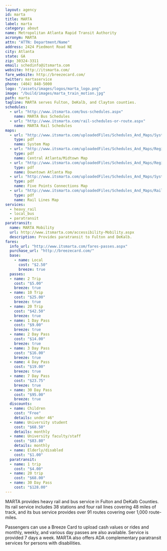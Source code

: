 ```yaml
---
layout: agency
id: marta
title: MARTA
label: marta
category: about
name: Metropolitan Atlanta Rapid Transit Authority
acronym: MARTA
attn: "ATTN: Department/Name"
address: 2424 Piedmont Road NE
city: Atlanta
state: GA
zip: 30324-3311
email: schedinfo@itsmarta.com
website: http://itsmarta.com/
fare_website: http://breezecard.com/
twitter: martaservice
phone: (404) 848-5000
logo: "/assets/images/logos/marta_logo.png"
image: "/build/images/marta_train_motion.jpg"
path: marta
tagline: MARTA serves Fulton, DeKalb, and Clayton counties.
schedules:
  - url: "http://www.itsmarta.com/bus-schedules.aspx"
    name: MARTA Bus Schedules
  - url: "http://www.itsmarta.com/rail-schedules-or-route.aspx"
    name: MARTA Rail Schedules
maps: 
  - url: "http://www.itsmarta.com/uploadedFiles/Schedules_And_Maps/System_Map/System-Map-outside2-3-16.pdf"
    type: pdf
    name: System Map
  - url: "http://www.itsmarta.com/uploadedFiles/Schedules_And_Maps/Regional_Map/Regional%20Transit%20System%20Map_2012_Web_Exterior.pdf"
    type: pdf
    name: Central Atlanta/Midtown Map
  - url: "http://www.itsmarta.com/uploadedFiles/Schedules_And_Maps/Regional_Map/Regional%20Transit%20System%20Map_2012_Web_Exterior.pdf"
    type: pdf
    name: Downtown Atlanta Map
  - url: "http://www.itsmarta.com/uploadedFiles/Schedules_And_Maps/System_Map/Five-Points-Station-Bus-Connections-December-14-2013.pdf"
    type: pdf
    name: Five Points Connections Map
  - url: "http://www.itsmarta.com/uploadedFiles/Schedules_And_Maps/Rail_Schedules_or_Routes/Rail-Map33x33-2014.pdf"
    type: pdf
    name: Rail Lines Map
services:
  - heavy_rail
  - local_bus
  - paratransit
paratransit:
  name: MARTA Mobility
  url: http://www.itsmarta.com/accessibility-Mobility.aspx
  description: Provides paratransit to Fulton and DeKalb.
fares:
  info_url: "http://www.itsmarta.com/fares-passes.aspx"
  purchase_url: "http://breezecard.com/"
  base: 
    - name: Local
      cost: "$2.50"
      breeze: true
  passes: 
  - name: 2 Trip
    cost: "$5.00"
    breeze: true
  - name: 10 Trip
    cost: "$25.00"
    breeze: true
  - name: 20 Trip
    cost: "$42.50"
    breeze: true
  - name: 1 Day Pass
    cost: "$9.00"
    breeze: true
  - name: 2 Day Pass
    cost: "$14.00"
    breeze: true
  - name: 3 Day Pass
    cost: "$16.00"
    breeze: true
  - name: 4 Day Pass
    cost: "$19.00"
    breeze: true
  - name: 7 Day Pass
    cost: "$23.75"
    breeze: true
  - name: 30 Day Pass
    cost: "$95.00"
    breeze: true
  discounts: 
  - name: Children
    cost: "Free"
    details: under 46"
  - name: University student
    cost: "$68.50"
    details: monthly
  - name: University faculty/staff
    cost: "$83.80"
    details: monthly
  - name: Elderly/disabled
    cost: "$1.00"
  paratransit: 
  - name: 1 trip
    cost: "$4.00"
  - name: 20 trip
    cost: "$68.00"
  - name: 30 Day Pass
    cost: "$128.00" 
---
```


MARTA provides heavy rail and bus service in Fulton and DeKalb Counties.  Its rail service includes 38 stations and four rail lines covering 48 miles of track, and its bus service provides over 91 routes covering over 1,000 route-miles.  

Passengers can use a Breeze Card to upload cash values or rides and monthly, weekly, and various day passes are also available.  Service is provided 7 days a week.  MARTA also offers ADA complementary paratransit services for persons with disabilities.
